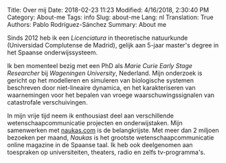 Title: Over mij
Date: 2018-02-23 11:23
Modified: 4/16/2018, 2:30:40 PM
Category: About-me
Tags: info
Slug: about-me
Lang: nl
Translation: True
Authors: Pablo Rodríguez-Sánchez
Summary: About me

Sinds 2012 heb ik een _Licenciatura_ in theoretische natuurkunde  (Universidad Complutense de Madrid), gelijk aan 5-jaar master's degree in het Spaanse onderwijssysteem.


Ik ben momenteel bezig met een PhD als _Marie Curie Early Stage Researcher_ bij _Wageningen University_, Nederland. Mijn onderzoek is gericht op het modelleren en simuleren van biologische systemen beschreven door niet-lineaire dynamica, en het karakteriseren van waarnemingen voor het bepalen van vroege waarschuwingssignalen van catastrofale verschuivingen.

In mijn vrije tijd neem ik enthousiast deel aan verschillende wetenschaapcommunicatie projecten en onderwijstaken. Mijn samenwerken met [naukas.com](http://fuga.naukas.com) is de belangkrijste. Met meer dan 2 miljoen bezoeken per maand, _Naukas_ is het grootste wetenschaapcommunicatie online magazine in de Spaanse taal. Ik heb ook deelgenomen aan toespraken op universiteiten, theaters, radio en zelfs tv-programma's.
